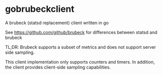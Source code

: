 # gobrubeckclient
A brubeck (statsd replacement) client written in go

See https://github.com/github/brubeck for differences between statsd and brubeck

TL;DR: Brubeck supports a subset of metrics and does not support server side sampling.

This client implementation only supports counters and timers. In addition,
the client provides client-side sampling capabilities.
